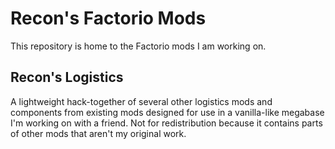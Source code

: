 # Recon's Factorio Mods

This repository is home to the Factorio mods I am working on.

## Recon's Logistics

A lightweight hack-together of several other logistics mods and components from existing
mods designed for use in a vanilla-like megabase I'm working on with a friend. Not for
redistribution because it contains parts of other mods that aren't my original work.
